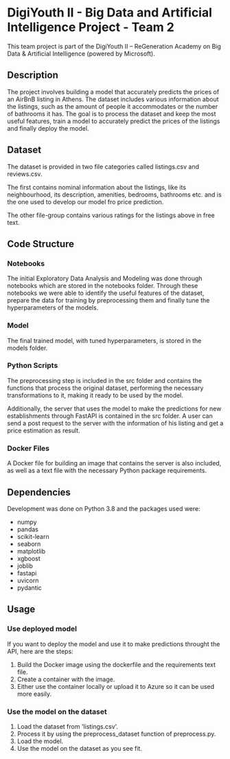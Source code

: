 # DigiYouth II - Big Data and Artificial Intelligence Project - Team 2

This team project is part of the DigiYouth II – ReGeneration Academy on Big Data & Artificial Intelligence (powered by Microsoft). 

## Description

The project involves building a model that accurately predicts the prices of an AirBnB listing in Athens. The dataset includes various information 
about the listings, such as the amount of people it accommodates or the number of bathrooms it has. The goal is to process the dataset and keep the 
most useful features, train a model to accurately predict the prices of the listings and finally deploy the model.

## Dataset

The dataset is provided in two file categories called listings.csv and reviews.csv.

The first contains nominal information about the listings, like its neighbourhood, its description, amenities, bedrooms, bathrooms etc. and is the one used to develop our model fro price prediction.

The other file-group contains various ratings for the listings above in free text.

## Code Structure

### Notebooks

The initial Exploratory Data Analysis and Modeling was done through notebooks which are stored in the notebooks folder. Through these notebooks we
were able to identify the useful features of the dataset, prepare the data for training by preprocessing them and finally tune the hyperparameters of the models.

### Model

The final trained model, with tuned hyperparameters, is stored in the models folder.

### Python Scripts

The preprocessing step is included in the src folder and contains the functions that process the original dataset, performing the necessary transformations to it, making it ready to be used by the model.

Additionally, the server that uses the model to make the predictions for new establishments through FastAPI is contained in the src folder. A user can send a 
post request to the server with the information of his listing and get a price estimation as result.

### Docker Files

A Docker file for building an image that contains the server is also included, as well as a text file with the necessary Python package requirements.

## Dependencies

Development was done on Python 3.8 and the packages used were:

- numpy
- pandas
- scikit-learn
- seaborn
- matplotlib
- xgboost
- joblib
- fastapi
- uvicorn
- pydantic

## Usage

### Use deployed model

If you want to deploy the model and use it to make predictions throught the API, here are the steps:

1. Build the Docker image using the dockerfile and the requirements text file.
2. Create a container with the image.
3. Either use the container locally or upload it to Azure so it can be used more easily.

### Use the model on the dataset

1. Load the dataset from 'listings.csv'.
2. Process it by using the preprocess_dataset function of preprocess.py.
3. Load the model.
4. Use the model on the dataset as you see fit.
